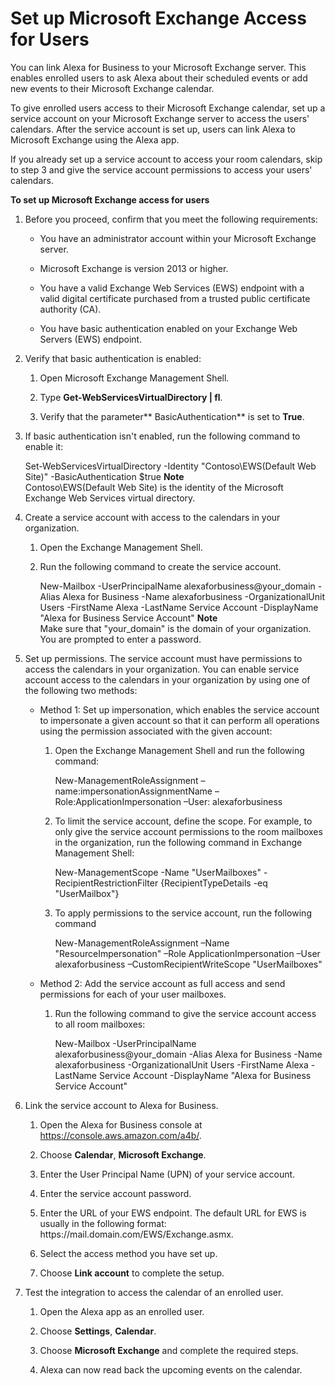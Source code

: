 # Set up Microsoft Exchange Access for Users<a name="exchange_users"></a>

You can link Alexa for Business to your Microsoft Exchange server\. This enables enrolled users to ask Alexa about their scheduled events or add new events to their Microsoft Exchange calendar\.

To give enrolled users access to their Microsoft Exchange calendar, set up a service account on your Microsoft Exchange server to access the users' calendars\. After the service account is set up, users can link Alexa to Microsoft Exchange using the Alexa app\.

If you already set up a service account to access your room calendars, skip to step 3 and give the service account permissions to access your users' calendars\.

**To set up Microsoft Exchange access for users**

1. Before you proceed, confirm that you meet the following requirements:

   + You have an administrator account within your Microsoft Exchange server\.

   + Microsoft Exchange is version 2013 or higher\.

   + You have a valid Exchange Web Services \(EWS\) endpoint with a valid digital certificate purchased from a trusted public certificate authority \(CA\)\.

   + You have basic authentication enabled on your Exchange Web Servers \(EWS\) endpoint\.

1. Verify that basic authentication is enabled:

   1. Open Microsoft Exchange Management Shell\.

   1. Type **Get\-WebServicesVirtualDirectory | fl**\.

   1. Verify that the parameter** BasicAuthentication** is set to **True**\.

1. If basic authentication isn't enabled, run the following command to enable it:

   Set\-WebServicesVirtualDirectory \-Identity "Contoso\\EWS\(Default Web Site\)" \-BasicAuthentication $true
**Note**  
Contoso\\EWS\(Default Web Site\) is the identity of the Microsoft Exchange Web Services virtual directory\.

1. Create a service account with access to the calendars in your organization\.

   1. Open the Exchange Management Shell\.

   1. Run the following command to create the service account\.

      New\-Mailbox \-UserPrincipalName alexaforbusiness@your\_domain \-Alias Alexa for Business \-Name alexaforbusiness \-OrganizationalUnit Users \-FirstName Alexa \-LastName Service Account \-DisplayName "Alexa for Business Service Account"
**Note**  
Make sure that "your\_domain" is the domain of your organization\. You are prompted to enter a password\.

1. Set up permissions\. The service account must have permissions to access the calendars in your organization\. You can enable service account access to the calendars in your organization by using one of the following two methods:

   + Method 1: Set up impersonation, which enables the service account to impersonate a given account so that it can perform all operations using the permission associated with the given account:

     1. Open the Exchange Management Shell and run the following command:

        New\-ManagementRoleAssignment –name:impersonationAssignmentName –Role:ApplicationImpersonation –User: alexaforbusiness 

     1. To limit the service account, define the scope\. For example, to only give the service account permissions to the room mailboxes in the organization, run the following command in Exchange Management Shell:

        New\-ManagementScope \-Name "UserMailboxes" \-RecipientRestrictionFilter \{RecipientTypeDetails \-eq "UserMailbox"\}

     1. To apply permissions to the service account, run the following command

        New\-ManagementRoleAssignment –Name "ResourceImpersonation" –Role ApplicationImpersonation –User alexaforbusiness –CustomRecipientWriteScope "UserMailboxes"

   + Method 2: Add the service account as full access and send permissions for each of your user mailboxes\. 

     1. Run the following command to give the service account access to all room mailboxes:

        New\-Mailbox \-UserPrincipalName alexaforbusiness@your\_domain \-Alias Alexa for Business \-Name alexaforbusiness \-OrganizationalUnit Users \-FirstName Alexa \-LastName Service Account \-DisplayName "Alexa for Business Service Account"

1. Link the service account to Alexa for Business\.

   1. Open the Alexa for Business console at [https://console\.aws\.amazon\.com/a4b/](https://console.aws.amazon.com/a4b/)\.

   1. Choose **Calendar**, **Microsoft Exchange**\.

   1. Enter the User Principal Name \(UPN\) of your service account\.

   1. Enter the service account password\.

   1. Enter the URL of your EWS endpoint\. The default URL for EWS is usually in the following format: https://mail\.domain\.com/EWS/Exchange\.asmx\.

   1. Select the access method you have set up\.

   1. Choose **Link account** to complete the setup\.

1. Test the integration to access the calendar of an enrolled user\.

   1. Open the Alexa app as an enrolled user\.

   1. Choose **Settings**, **Calendar**\.

   1. Choose **Microsoft Exchange** and complete the required steps\.

   1. Alexa can now read back the upcoming events on the calendar\.